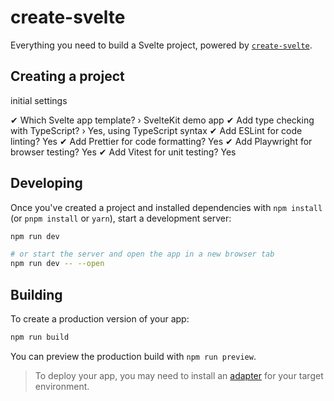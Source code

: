 # create-svelte

Everything you need to build a Svelte project, powered by [`create-svelte`](https://github.com/sveltejs/kit/tree/master/packages/create-svelte).

## Creating a project
initial settings

✔ Which Svelte app template? › SvelteKit demo app
✔ Add type checking with TypeScript? › Yes, using TypeScript syntax
✔ Add ESLint for code linting? Yes
✔ Add Prettier for code formatting? Yes
✔ Add Playwright for browser testing? Yes
✔ Add Vitest for unit testing? Yes

## Developing

Once you've created a project and installed dependencies with `npm install` (or `pnpm install` or `yarn`), start a development server:

```bash
npm run dev

# or start the server and open the app in a new browser tab
npm run dev -- --open
```

## Building

To create a production version of your app:

```bash
npm run build
```

You can preview the production build with `npm run preview`.

> To deploy your app, you may need to install an [adapter](https://kit.svelte.dev/docs/adapters) for your target environment.
